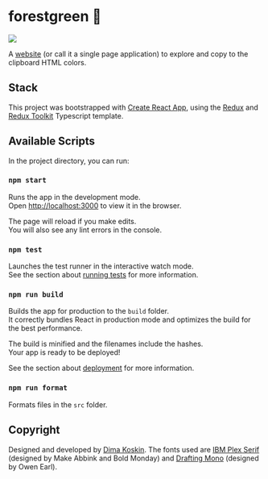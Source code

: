 # forestgreen 🍃

![](public/image.jpg)

A [website](https://forestgreen.online) (or call it a single page application) to explore and copy to the clipboard HTML colors.

## Stack

This project was bootstrapped with [Create React App](https://github.com/facebook/create-react-app), using the [Redux](https://redux.js.org/) and [Redux Toolkit](https://redux-toolkit.js.org/) Typescript template.

## Available Scripts

In the project directory, you can run:

### `npm start`

Runs the app in the development mode.\
Open [http://localhost:3000](http://localhost:3000) to view it in the browser.

The page will reload if you make edits.\
You will also see any lint errors in the console.

### `npm test`

Launches the test runner in the interactive watch mode.\
See the section about [running tests](https://facebook.github.io/create-react-app/docs/running-tests) for more information.

### `npm run build`

Builds the app for production to the `build` folder.\
It correctly bundles React in production mode and optimizes the build for the best performance.

The build is minified and the filenames include the hashes.\
Your app is ready to be deployed!

See the section about [deployment](https://facebook.github.io/create-react-app/docs/deployment) for more information.

### `npm run format`

Formats files in the `src` folder.

## Copyright

Designed and developed by [Dima Koskin](https://dmkskn.com). The fonts used are [IBM Plex Serif](https://fonts.google.com/specimen/IBM+Plex+Serif) (designed by Make Abbink and Bold Monday) and [Drafting Mono](https://indestructibletype.com/Drafting/) (designed by Owen Earl).